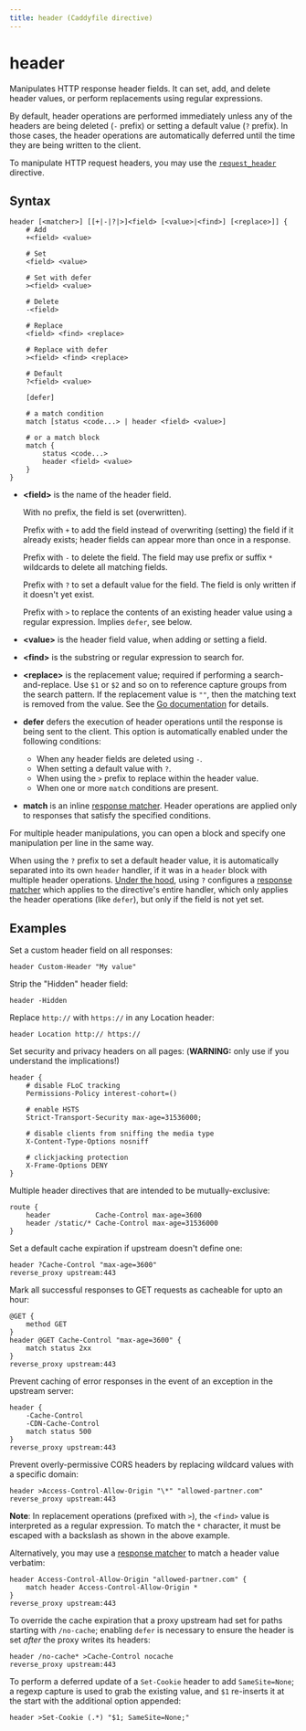 ```yaml
---
title: header (Caddyfile directive)
---
```


# header

Manipulates HTTP response header fields. It can set, add, and delete header values, or perform replacements using regular expressions.

By default, header operations are performed immediately unless any of the headers are being deleted (`-` prefix) or setting a default value (`?` prefix). In those cases, the header operations are automatically deferred until the time they are being written to the client.

To manipulate HTTP request headers, you may use the [`request_header`](request_header) directive.


## Syntax

```caddy-d
header [<matcher>] [[+|-|?|>]<field> [<value>|<find>] [<replace>]] {
	# Add
	+<field> <value>

	# Set
	<field> <value>

	# Set with defer
	><field> <value>

	# Delete
	-<field>

	# Replace
	<field> <find> <replace>

	# Replace with defer
	><field> <find> <replace>

	# Default
	?<field> <value>

	[defer]

	# a match condition
	match [status <code...> | header <field> <value>]

	# or a match block
	match {
		status <code...>
		header <field> <value>
	}
}
```

- **&lt;field&gt;** is the name of the header field.

  With no prefix, the field is set (overwritten).

  Prefix with `+` to add the field instead of overwriting (setting) the field if it already exists; header fields can appear more than once in a response.

  Prefix with `-` to delete the field. The field may use prefix or suffix `*` wildcards to delete all matching fields.

  Prefix with `?` to set a default value for the field. The field is only written if it doesn't yet exist.

  Prefix with `>` to replace the contents of an existing header value using a regular expression. Implies `defer`, see below.

- **&lt;value&gt;** is the header field value, when adding or setting a field.

- **&lt;find&gt;** is the substring or regular expression to search for.

- **&lt;replace&gt;** is the replacement value; required if performing a search-and-replace. Use `$1` or `$2` and so on to reference capture groups from the search pattern. If the replacement value is `""`, then the matching text is removed from the value. See the [Go documentation](https://golang.org/pkg/regexp/#Regexp.Expand) for details.

- **defer** defers the execution of header operations until the response is being sent to the client. This option is automatically enabled under the following conditions:
	- When any header fields are deleted using `-`.
	- When setting a default value with `?`.
	- When using the `>` prefix to replace within the header value.
	- When one or more `match` conditions are present.

- **match** <span id="match"/> is an inline [response matcher](/docs/caddyfile/response-matchers). Header operations are applied only to responses that satisfy the specified conditions.

For multiple header manipulations, you can open a block and specify one manipulation per line in the same way.

When using the `?` prefix to set a default header value, it is automatically separated into its own `header` handler, if it was in a `header` block with multiple header operations. [Under the hood](/docs/modules/http.handlers.headers#response/require), using `?` configures a [response matcher](/docs/caddyfile/response-matchers) which applies to the directive's entire handler, which only applies the header operations (like `defer`), but only if the field is not yet set.


## Examples

Set a custom header field on all responses:

```caddy-d
header Custom-Header "My value"
```

Strip the "Hidden" header field:

```caddy-d
header -Hidden
```

Replace `http://` with `https://` in any Location header:

```caddy-d
header Location http:// https://
```

Set security and privacy headers on all pages: (**WARNING:** only use if you understand the implications!)

```caddy-d
header {
	# disable FLoC tracking
	Permissions-Policy interest-cohort=()

	# enable HSTS
	Strict-Transport-Security max-age=31536000;

	# disable clients from sniffing the media type
	X-Content-Type-Options nosniff

	# clickjacking protection
	X-Frame-Options DENY
}
```

Multiple header directives that are intended to be mutually-exclusive:

```caddy-d
route {
	header           Cache-Control max-age=3600
	header /static/* Cache-Control max-age=31536000
}
```

Set a default cache expiration if upstream doesn't define one:

```caddy-d
header ?Cache-Control "max-age=3600"
reverse_proxy upstream:443
```

Mark all successful responses to GET requests as cacheable for upto an hour:

```caddy-d
@GET {
	method GET
}
header @GET Cache-Control "max-age=3600" {
	match status 2xx
}
reverse_proxy upstream:443
```

Prevent caching of error responses in the event of an exception in the upstream server:

```caddy-d
header {
	-Cache-Control
	-CDN-Cache-Control
	match status 500
}
reverse_proxy upstream:443
```

Prevent overly-permissive CORS headers by replacing wildcard values with a specific domain:
```caddy-d
header >Access-Control-Allow-Origin "\*" "allowed-partner.com"
reverse_proxy upstream:443
```
**Note**: In replacement operations (prefixed with `>`), the `<find>` value is interpreted as a regular expression. To match the `*` character, it must be escaped with a backslash as shown in the above example.

Alternatively, you may use a [response matcher](/docs/caddyfile/response-matchers) to match a header value verbatim:
```caddy-d
header Access-Control-Allow-Origin "allowed-partner.com" {
	match header Access-Control-Allow-Origin *
}
reverse_proxy upstream:443
```

To override the cache expiration that a proxy upstream had set for paths starting with `/no-cache`; enabling `defer` is necessary to ensure the header is set _after_ the proxy writes its headers:

```caddy-d
header /no-cache* >Cache-Control nocache
reverse_proxy upstream:443
```

To perform a deferred update of a `Set-Cookie` header to add `SameSite=None`; a regexp capture is used to grab the existing value, and `$1` re-inserts it at the start with the additional option appended:

```caddy-d
header >Set-Cookie (.*) "$1; SameSite=None;"
```

